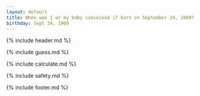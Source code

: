 ```yaml
---
layout: default
title: When was I or my baby conceived if born on September 24, 1909?
birthday: Sept 24, 1909
---
```


{% include header.md %}

{% include guess.md %}

{% include calculate.md %}

{% include safety.md %}

{% include footer.md %}




